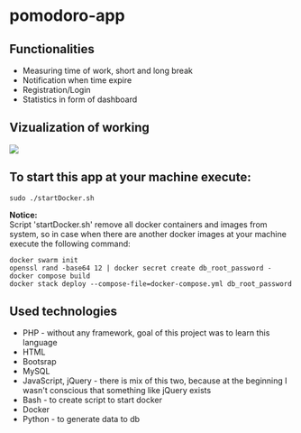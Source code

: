 # pomodoro-app
## Functionalities 
* Measuring time of work, short and long break
* Notification when time expire
* Registration/Login
* Statistics in form of dashboard

## Vizualization of working
![](./Pomodoro.gif)

## To start this app at your machine execute:
```
sudo ./startDocker.sh
```
**Notice:** <br />
Script 'startDocker.sh' remove all docker containers and images from system, so in case when there are another docker images at your machine execute the following command:
```
docker swarm init
openssl rand -base64 12 | docker secret create db_root_password -
docker compose build
docker stack deploy --compose-file=docker-compose.yml db_root_password
```
## Used technologies
* PHP - without any framework, goal of this project was to learn this language
* HTML
* Bootsrap
* MySQL
* JavaScript, jQuery - there is mix of this two, because at the beginning I wasn't conscious that something like jQuery exists
* Bash - to create script to start docker
* Docker
* Python - to generate data to db

